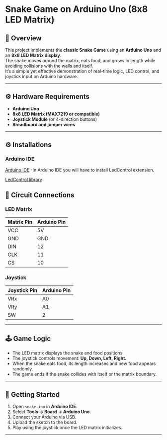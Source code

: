 # Snake Game on Arduino Uno (8x8 LED Matrix)

## 🧩 Overview  
This project implements the **classic Snake Game** using an **Arduino Uno** and an **8x8 LED Matrix display**.  
The snake moves around the matrix, eats food, and grows in length while avoiding collisions with the walls and itself.  
It’s a simple yet effective demonstration of real-time logic, LED control, and joystick input on Arduino hardware.

---

## ⚙️ Hardware Requirements  
- **Arduino Uno**  
- **8x8 LED Matrix (MAX7219 or compatible)**  
- **Joystick Module** (or 4-direction buttons)  
- **Breadboard and jumper wires**

---

## :gear: Installations 
### Arduino IDE
[Arduino IDE](https://www.arduino.cc/en/software)
-In Arduino IDE you will have to install LedControl extension.

[LedControl library](images/lib.jpg)



## 🔌 Circuit Connections  

### LED Matrix  
| Matrix Pin | Arduino Pin |
|-------------|-------------|
| VCC         | 5V          |
| GND         | GND         |
| DIN         | 12          |
| CLK         | 11          |
| CS          | 10          |

### Joystick  
| Joystick Pin | Arduino Pin |
|---------------|-------------|
| VRx           | A0          |
| VRy           | A1          |
| SW            | 2           |

---

## 🕹️ Game Logic  
- The LED matrix displays the snake and food positions.  
- The joystick controls movement: **Up, Down, Left, Right.**  
- When the snake eats food, its length increases and new food appears randomly.  
- The game ends if the snake collides with itself or the matrix boundary.

---

## 🚀 Getting Started  

1. Open `snake.ino` in **Arduino IDE**.  
2. Select **Tools → Board → Arduino Uno**.  
3. Connect your Arduino via USB.  
4. Upload the sketch to the board.  
5. Play using the joystick once the LED matrix initializes.

---

